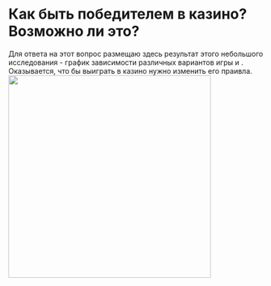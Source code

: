 # Как быть победителем в казино? Возможно ли это?
Для ответа на этот вопрос размещаю здесь результат этого небольшого исследования - график зависимости различных вариантов игры и .
Оказывается, что бы выиграть в казино нужно изменить его праивла. 
<img src="https://github.com/IYuminov/Casino_to_be_a_winner/blob/main/casino_plot.png?raw=true" height="400"/></h1>
